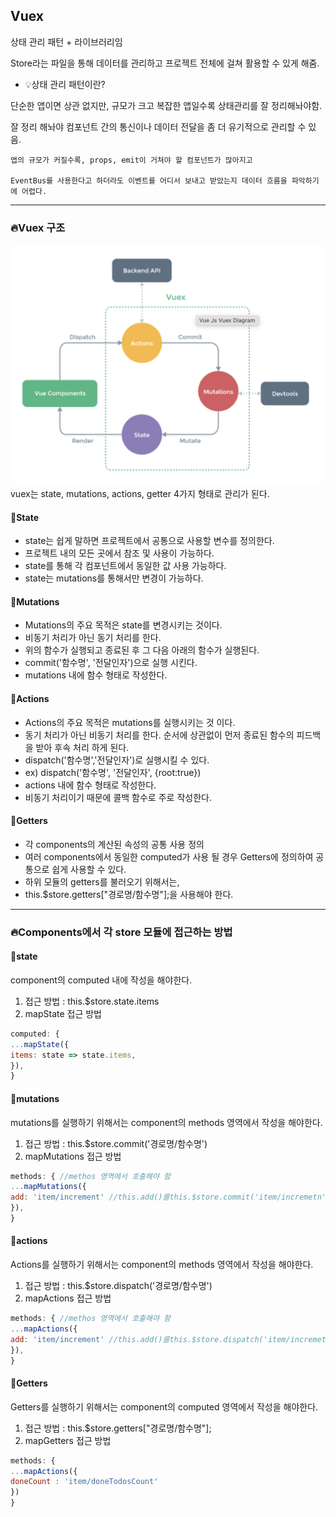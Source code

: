 
## Vuex
상태 관리 패턴 + 라이브러리임

Store라는 파일을 통해 데이터를 관리하고 프로젝트 전체에 걸쳐 활용할 수 있게 해줌.


- 💡상태 관리 패턴이란?

단순한 앱이면 상관 없지만, 규모가 크고 복잡한 앱일수록 상태관리를 잘 정리해놔야함.

잘 정리 해놔야 컴포넌트 간의 통신이나 데이터 전달을 좀 더 유기적으로 관리할 수 있음.


    앱의 규모가 커질수록, props, emit이 거쳐야 할 컴포넌트가 많아지고

    EventBus를 사용한다고 하더라도 이벤트를 어디서 보내고 받았는지 데이터 흐름을 파악하기에 어렵다.

---

### 🔥Vuex 구조

![img_8.png](img_8.png)
vuex는 state, mutations, actions, getter 4가지 형태로 관리가 된다.

#### 🎈State
- state는 쉽게 말하면 프로젝트에서 공통으로 사용할 변수를 정의한다.
- 프로젝트 내의 모든 곳에서 참조 및 사용이 가능하다.
- state를 통해 각 컴포넌트에서 동일한 값 사용 가능하다.
- state는 mutations를 통해서만 변경이 가능하다.

#### 🎈Mutations
-  Mutations의 주요 목적은 state를 변경시키는 것이다.
-  비동기 처리가 아닌 동기 처리를 한다.
-  위의 함수가 실행되고 종료된 후 그 다음 아래의 함수가 실행된다.
-  commit('함수명', '전달인자')으로 실행 시킨다.
-  mutations 내에 함수 형태로 작성한다.
#### 🎈Actions
-  Actions의 주요 목적은 mutations를 실행시키는 것 이다.
-  동기 처리가 아닌 비동기 처리를 한다. 순서에 상관없이 먼저 종료된 함수의 피드백을 받아 후속 처리 하게 된다.
-  dispatch('함수명','전달인자')로 실행시킬 수 있다.
-  ex) dispatch('함수명', '전달인자', {root:true})
-  actions 내에 함수 형태로 작성한다.
-  비동기 처리이기 때문에 콜백 함수로 주로 작성한다.
####  🎈Getters
-  각 components의 계산된 속성의 공통 사용 정의
-  여러 components에서 동일한 computed가 사용 될 경우 Getters에 정의하여 공통으로 쉽게 사용할 수 있다.
-  하위 모듈의 getters를 불러오기 위해서는,
-  this.$store.getters["경로명/함수명"];을 사용해야 한다.

---


### 🔥Components에서 각 store 모듈에 접근하는 방법


#### 🎈**state**
component의 computed 내에 작성을 해야한다.
1. 접근 방법 : this.$store.state.items
2. mapState 접근 방법

```js
computed: {
...mapState({
items: state => state.items,
}),
}
```

#### 🎈**mutations**
mutations를 실행하기 위해서는 component의 methods 영역에서 작성을 해야한다.
1. 접근 방법 : this.$store.commit('경로명/함수명')
2. mapMutations 접근 방법
```js
methods: { //methos 영역에서 호출해야 함
...mapMutations({
add: 'item/increment' //this.add()를this.$store.commit('item/incremetn')에 매핑한다.
}),
}
```
#### 🎈**actions**
Actions를 실행하기 위해서는 component의 methods 영역에서 작성을 해야한다.
1. 접근 방법 : this.$store.dispatch('경로명/함수명')
2. mapActions 접근 방법
```js
methods: { //methos 영역에서 호출해야 함
...mapActions({
add: 'item/increment' //this.add()를this.$store.dispatch('item/incremetn')에 매핑한다.
}),
}
```
#### 🎈**Getters**
Getters를 실행하기 위해서는 component의 computed 영역에서 작성을 해야한다.
1. 접근 방법 : this.$store.getters["경로명/함수명"];
2. mapGetters 접근 방법
```js
methods: {
...mapActions({
doneCount : 'item/doneTodosCount'
})
}
```
